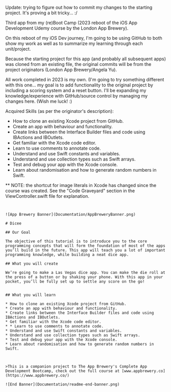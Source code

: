 Update: trying to figure out how to commit my changes to the starting project. It's proving a bit tricky... :/

Third app from my (re)Boot Camp (2023 reboot of the iOS App Development Udemy course by the London App Brewery).

On this reboot of my iOS Dev journey, I'm going to be using GitHub to both show my work as well as to summarize my learning through each unit/project.

Because the starting project for this app (and probably all subsequent apps) was cloned from an existing file, the original commits will be from the project originators (London App Brewery/Angela Yu). 

All work completed in 2023 is my own. (I'm going to try something different with this one... my goal is to add functionality to the original project by including a scoring system and a reset button. I'll be expanding my knowledge/experience with GitHub/source control by managing my changes here. (Wish me luck! :)

Acquired Skills (as per the originator's description):
* How to clone an existing Xcode project from GitHub.
* Create an app with behaviour and functionality.
* Create links between the Interface Builder files and code using IBActions and IBOutlets.
* Get familiar with the Xcode code editor.
* Learn to use comments to annotate code.
* Understand and use Swift constants and variables.
* Understand and use collection types such as Swift arrays.
* Test and debug your app with the Xcode console.
* Learn about randomisation and how to generate random numbers in Swift.

** NOTE: the shortcut for image literals in Xcode has changed since the course was created. See the "Code Graveyard" section in the ViewController.swift file for explanation.


~~~~~~~~~~~~~~~~~~~~~~~~~~~~~~~~~~~~~~~~~~~~~~~~~~~~~~~~~~~~~~~~~~~~~~~~~~~~~~~~~~~~~~~~~~~~~~~~~~~~~~~~~~~


![App Brewery Banner](Documentation/AppBreweryBanner.png)

# Dicee

## Our Goal

The objective of this tutorial is to introduce you to the core programming concepts that will form the foundation of most of the apps you’ll build in the future. This app will teach you a lot of important programming knowledge, while building a neat dice app.

## What you will create

We’re going to make a Las Vegas dice app. You can make the die roll at the press of a button or by shaking your phone. With this app in your pocket, you’ll be fully set up to settle any score on the go!


## What you will learn

* How to clone an existing Xcode project from GitHub.
* Create an app with behaviour and functionality.
* Create links between the Interface Builder files and code using IBActions and IBOutlets.
* Get familiar with the Xcode code editor.
* * Learn to use comments to annotate code.
* Understand and use Swift constants and variables.
* Understand and use collection types such as Swift arrays.
* Test and debug your app with the Xcode console.
* Learn about randomisation and how to generate random numbers in Swift.



>This is a companion project to The App Brewery's Complete App Development Bootcamp, check out the full course at [www.appbrewery.co](https://www.appbrewery.co/)

![End Banner](Documentation/readme-end-banner.png)

